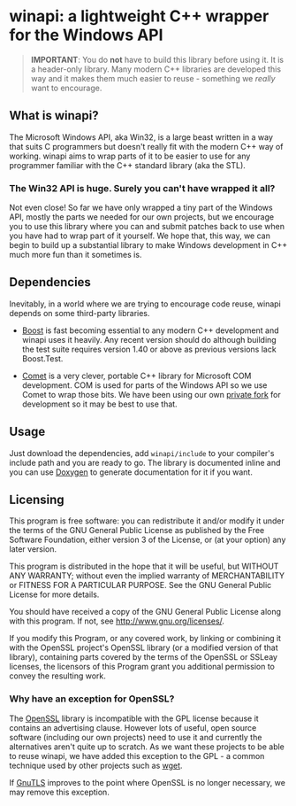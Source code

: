 winapi: a lightweight C++ wrapper for the Windows API
========================================================

> **IMPORTANT**: You do **not** have to build this library before
> using it.  It is a header-only library.  Many modern C++ libraries
> are developed this way and it makes them much easier to reuse -
> something we _really_ want to encourage.

What is winapi?
---------------

The Microsoft Windows API, aka Win32, is a large beast written in a
way that suits C programmers but doesn't really fit with the modern
C++ way of working.  winapi aims to wrap parts of it to be easier to
use for any programmer familiar with the C++ standard library (aka the
STL).

### The Win32 API is huge.  Surely you can't have wrapped it all?

Not even close!  So far we have only wrapped a tiny part of the
Windows API, mostly the parts we needed for our own projects, but we
encourage you to use this library where you can and submit patches
back to use when you have had to wrap part of it yourself.  We hope
that, this way, we can begin to build up a substantial library to make
Windows development in C++ much more fun than it sometimes is.

Dependencies
------------

Inevitably, in a world where we are trying to encourage code reuse,
winapi depends on some third-party libraries.

  * [Boost] is fast becoming essential to any modern C++ development
    and winapi uses it heavily.  Any recent version should do although
    building the test suite requires version 1.40 or above as previous
    versions lack Boost.Test.

  * [Comet] is a very clever, portable C++ library for Microsoft COM
    development.  COM is used for parts of the Windows API so we use
    Comet to wrap those bits. We have been using our own
    [private fork] for development so it may be best to use that.

[Boost]:        http://www.boost.org
[Comet]:        http://bitbucket.org/sofusmortensen/comet
[private fork]: http://bitbucket.org/alamaison/swish_comet

Usage
-----

Just download the dependencies, add `winapi/include` to your
compiler's include path and you are ready to go.  The library is
documented inline and you can use [Doxygen] to generate documentation
for it if you want.

[Doxygen]: http://www.doxygen.org/

Licensing
---------

This program is free software: you can redistribute it and/or modify
it under the terms of the GNU General Public License as published by
the Free Software Foundation, either version 3 of the License, or (at
your option) any later version.

This program is distributed in the hope that it will be useful, but
WITHOUT ANY WARRANTY; without even the implied warranty of
MERCHANTABILITY or FITNESS FOR A PARTICULAR PURPOSE.  See the GNU
General Public License for more details.

You should have received a copy of the GNU General Public License
along with this program.  If not, see <http://www.gnu.org/licenses/>.

If you modify this Program, or any covered work, by linking or
combining it with the OpenSSL project's OpenSSL library (or a modified
version of that library), containing parts covered by the terms of the
OpenSSL or SSLeay licenses, the licensors of this Program grant you
additional permission to convey the resulting work.

### Why have an exception for OpenSSL?

The [OpenSSL] library is incompatible with the GPL license because it
contains an advertising clause.  However lots of useful, open source
software (including our own projects) need to use it and currently the
alternatives aren't quite up to scratch.  As we want these projects to
be able to reuse winapi, we have added this exception to the GPL - a
common technique used by other projects such as [wget].

If [GnuTLS] improves to the point where OpenSSL is no longer
necessary, we may remove this exception.

[OpenSSL]: http://www.openssl.org/
[wget]:    http://www.gnu.org/software/wget/
[GnuTLS]:  http://www.gnu.org/software/gnutls/
